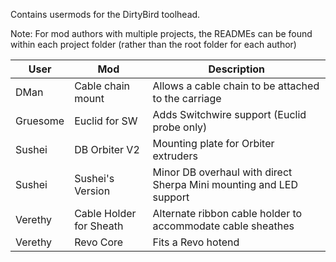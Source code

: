 Contains usermods for the DirtyBird toolhead.

Note: For mod authors with multiple projects, the READMEs can be found within each project folder (rather than the root folder for each author)

| User | Mod | Description |
| ----------- | ----------- | ---------- |
| DMan | Cable chain mount | Allows a cable chain to be attached to the carriage |
| Gruesome | Euclid for SW | Adds Switchwire support (Euclid probe only) |
| Sushei | DB Orbiter V2 | Mounting plate for Orbiter extruders |
| Sushei | Sushei's Version | Minor DB overhaul with direct Sherpa Mini mounting and LED support |
| Verethy | Cable Holder for Sheath | Alternate ribbon cable holder to accommodate cable sheathes |
| Verethy | Revo Core | Fits a Revo hotend |
